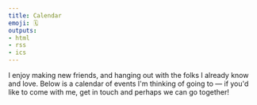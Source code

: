```yaml
---
title: Calendar
emoji: 🗓️
outputs:
- html
- rss
- ics
---
```


I enjoy making new friends, and hanging out with the folks I already know and love. Below is a calendar of events I'm thinking of going to — if you'd like to come with me, get in touch and perhaps we can go together!
